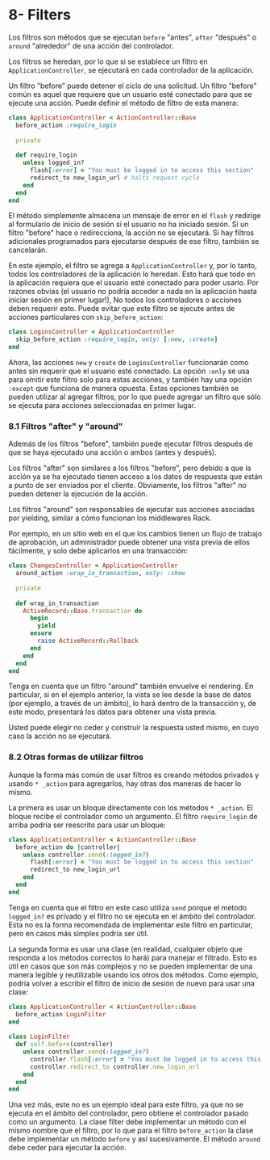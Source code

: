 # 8- Filters

Los filtros son métodos que se ejecutan `before` "antes",  `after` "después" o `around` "alrededor" de una acción del controlador.

Los filtros se heredan, por lo que si se establece un filtro en `ApplicationController`, se ejecutará en cada controlador de la aplicación.

Un filtro "before" puede detener el ciclo de una solicitud. Un filtro "before" común es aquel que requiere que un usuario esté conectado para que se ejecute una acción. Puede definir el método de filtro de esta manera:

```ruby
class ApplicationController < ActionController::Base
  before_action :require_login
 
  private
 
  def require_login
    unless logged_in?
      flash[:error] = "You must be logged in to access this section"
      redirect_to new_login_url # halts request cycle
    end
  end
end
```

El método simplemente almacena un mensaje de error en el `flash` y redirige al formulario de inicio de sesión si el usuario no ha iniciado sesión. Si un filtro "before" hace o redirecciona, la acción no se ejecutará. Si hay filtros adicionales programados para ejecutarse después de ese filtro, también se cancelarán.

En este ejemplo, el filtro se agrega a `ApplicationController` y, por lo tanto, todos los controladores de la aplicación lo heredan. Esto hará que todo en la aplicación requiera que el usuario esté conectado para poder usarlo. Por razones obvias \(el usuario no podría acceder a nada en la aplicación hasta iniciar sesión en primer lugar!\), No todos los controladores o acciones deben requerir esto. Puede evitar que este filtro se ejecute antes de acciones particulares con `skip_before_action`:

```ruby
class LoginsController < ApplicationController
  skip_before_action :require_login, only: [:new, :create]
end
```

Ahora, las acciones `new` y `create` de `LoginsController` funcionarán como antes sin requerir que el usuario esté conectado. La opción `:only` se usa para omitir este filtro solo para estas acciones, y también hay una opción `:except` que funciona de manera opuesta. Estas opciones también se pueden utilizar al agregar filtros, por lo que puede agregar un filtro que sólo se ejecuta para acciones seleccionadas en primer lugar.

### 8.1 Filtros "after" y "around"

Además de los filtros "before", también puede ejecutar filtros después de que se haya ejecutado una acción o ambos \(antes y después\). 

Los filtros "after" son similares a los filtros "before", pero debido a que la acción ya se ha ejecutado tienen acceso a los datos de respuesta que están a punto de ser enviados por el cliente. Obviamente, los filtros "after" no pueden detener la ejecución de la acción.

Los filtros "around" son responsables de ejecutar sus acciones asociadas por yielding, similar a cómo funcionan los middlewares Rack.

Por ejemplo, en un sitio web en el que los cambios tienen un flujo de trabajo de aprobación, un administrador puede obtener una vista previa de ellos fácilmente, y solo debe aplicarlos en una transacción:

```ruby
class ChangesController < ApplicationController
  around_action :wrap_in_transaction, only: :show
 
  private
 
  def wrap_in_transaction
    ActiveRecord::Base.transaction do
      begin
        yield
      ensure
        raise ActiveRecord::Rollback
      end
    end
  end
end
```

Tenga en cuenta que un filtro "around" también envuelve el rendering. En particular, si en el ejemplo anterior, la vista se lee desde la base de datos \(por ejemplo, a través de un ámbito\), lo hará dentro de la transacción y, de este modo, presentará los datos para obtener una vista previa.

Usted puede elegir no ceder y construir la respuesta usted mismo, en cuyo caso la acción no se ejecutará.

### 8.2 Otras formas de utilizar filtros

Aunque la forma más común de usar filtros es creando métodos privados y usando `* _action` para agregarlos, hay otras dos maneras de hacer lo mismo.

La primera es usar un bloque directamente con los métodos `* _action`. El bloque recibe el controlador como un argumento. El filtro `require_login` de arriba podría ser reescrito para usar un bloque:

```ruby
class ApplicationController < ActionController::Base
  before_action do |controller|
    unless controller.send(:logged_in?)
      flash[:error] = "You must be logged in to access this section"
      redirect_to new_login_url
    end
  end
end
```

Tenga en cuenta que el filtro en este caso utiliza `send` porque el metodo `logged_in?` es privado y el filtro no se ejecuta en el ámbito del controlador. Esta no es la forma recomendada de implementar este filtro en particular, pero en casos más simples podría ser útil.

La segunda forma es usar una clase \(en realidad, cualquier objeto que responda a los métodos correctos lo hará\) para manejar el filtrado. Esto es útil en casos que son más complejos y no se pueden implementar de una manera legible y reutilizable usando los otros dos métodos. Como ejemplo, podría volver a escribir el filtro de inicio de sesión de nuevo para usar una clase:

```ruby
class ApplicationController < ActionController::Base
  before_action LoginFilter
end
 
class LoginFilter
  def self.before(controller)
    unless controller.send(:logged_in?)
      controller.flash[:error] = "You must be logged in to access this section"
      controller.redirect_to controller.new_login_url
    end
  end
end
```

Una vez más, este no es un ejemplo ideal para este filtro, ya que no se ejecuta en el ámbito del controlador, pero obtiene el controlador pasado como un argumento. La clase filter debe implementar un método con el mismo nombre que el filtro, por lo que para el filtro `before_action` la clase debe implementar un método `before` y así sucesivamente. El método `around` debe ceder para ejecutar la acción.

